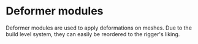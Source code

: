 # Deformer modules

Deformer modules are used to apply deformations on meshes. Due to the build level system, they can easily be reordered to the rigger's liking.
